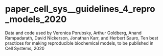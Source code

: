# paper_cell_sys__guidelines_4_repro_models_2020
Data and code used by Veronica Porubsky, Arthur Goldberg, Anand Rampadarath, David Nickerson, Jonathan Karr, and Herbert Sauro, Ten best practices for making reproducible biochemical models, to be published in Cell Systems, 2020
